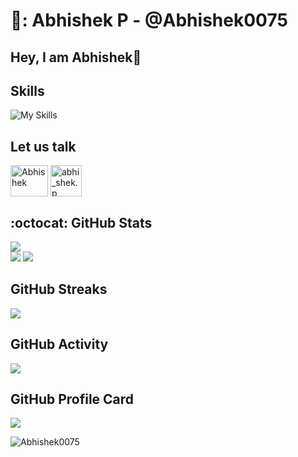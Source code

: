 # 🧒: Abhishek P - @Abhishek0075
<h2>Hey, I am Abhishek👋</h2> 


## Skills
![My Skills](https://skillicons.dev/icons?i=python,c,cpp,java,mysql,html,css,figma,bootstrap,latex,git,github,githubactions&theme=dark)

## Let us talk
<p align="left">
<a href="https://linkedin.com/in/abhishekp100" target="blank"><img align="center" src="https://upload.wikimedia.org/wikipedia/commons/8/81/LinkedIn_icon.svg" alt="Abhishek" height="50" width="60" /></a>
<a href="https://instagram.com/abhi_shek.p" target="blank"><img align="center" src="https://upload.wikimedia.org/wikipedia/commons/e/e7/Instagram_logo_2016.svg" alt="abhi_shek.p" height="50" width="50" /></a>
</p>

## :octocat: GitHub Stats
![](https://komarev.com/ghpvc/?username=Abhishek0075&color=blue&style=for-the-badge)  
![](http://github-profile-summary-cards.vercel.app/api/cards/most-commit-language?username=Abhishek0075&theme=github_dark)
![](https://github-readme-stats.vercel.app/api?username=Abhishek0075&count_private=true&show_icons=true&theme=cobalt&hide_border=true)

## GitHub Streaks
![](https://github-readme-streak-stats.herokuapp.com?user=Abhishek0075&theme=github-dark-blue&hide_border=true)


## GitHub Activity
![](https://github-readme-activity-graph.cyclic.app/graph?username=Abhishek0075&theme=cobalt)

## GitHub Profile Card
![](https://github-profile-summary-cards.vercel.app/api/cards/profile-details?username=Abhishek0075&theme=github_dark)
<p align="left"><img src="https://github-profile-trophy.vercel.app/?username=Abhishek0075" alt="Abhishek0075" /> </p>




<!--
**AbhishekP/Abhishek0075** is a ✨ _special_ ✨ repository because its `README.md` (this file) appears on your GitHub profile.

Here are some ideas to get you started:

- 🔭 I’m currently working on ...
- 🌱 I’m currently learning ...
- 👯 I’m looking to collaborate on ...
- 🤔 I’m looking for help with ...
- 💬 Ask me about ...
- 📫 How to reach me: ...
- 😄 Pronouns: ...
- ⚡ Fun fact: ...
-->
